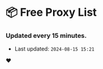 # :package: Free Proxy List
### Updated every 15 minutes.

- Last updated: `2024-08-15 15:21`

:heart:
